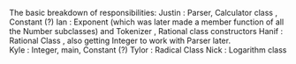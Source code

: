 
The basic breakdown of responsibilities:
Justin : Parser, Calculator class , Constant (?)
Ian : Exponent (which was later made a member function of all the Number subclasses) and Tokenizer , Rational class constructors
Hanif : Rational Class , also getting Integer to work with Parser later.  
Kyle : Integer, main, Constant (?)
Tylor : Radical Class
Nick : Logarithm class
